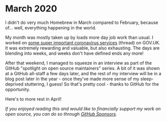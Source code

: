 # March 2020

I didn't do very much Homebrew in March compared to February, because
of... well, everything happening in the world.

My month was mostly taken up by loads more day job work than usual.  I
worked on [some super important coronavirus
services](https://twitter.com/RichardTowers/status/1243904365506760709?s=20)
(thread) on GOV.UK. It was extremely rewarding and valuable, but also
exhausting. The days are blending into weeks, and weeks don't have
defined ends any more!

After that weekend, I managed to squeeze in an interview as part of
the GitHub "spotlight on open source maintainers" series. A bit of it
was shown at a GitHub all-staff a few days later, and the rest of my
interview will be in a blog post later in the year - once they've made
more sense of my sleep-deprived stuttering, I guess! So that's pretty
cool - thanks to GitHub for the opportunity.

Here's to more rest in April!

_If you enjoyed reading this and would like to financially support my work on open source, you can do so through [GitHub Sponsors](https://github.com/sponsors/issyl0)._
